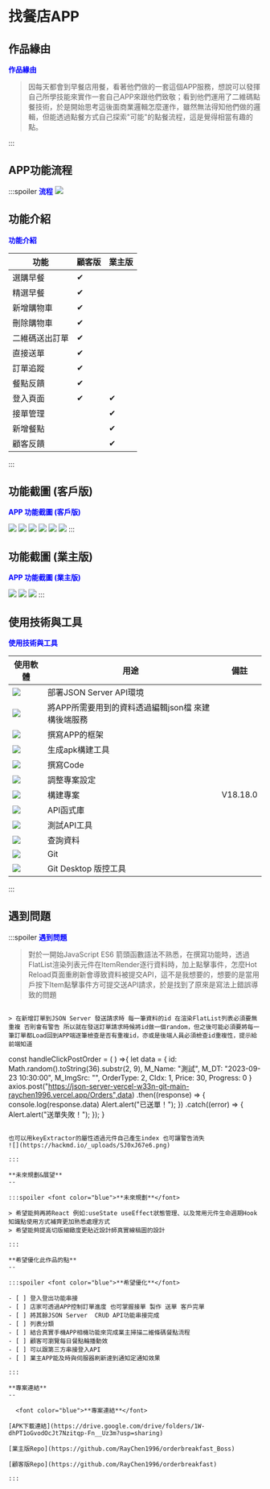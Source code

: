 
# 找餐店APP

**作品緣由**
--

  <font color="blue">**作品緣由**</font>

> 因每天都會到早餐店用餐，看著他們做的一套這個APP服務，想說可以發揮自己所學技能來實作一套自己APP來跟他們致敬；看到他們運用了二維碼點餐技術，於是開始思考這後面商業邏輯怎麼運作，雖然無法得知他們做的邏輯，但能透過點餐方式自己探索"可能"的點餐流程，這是覺得相當有趣的點。

:::

**APP功能流程**
--

:::spoiler <font color="blue">**流程**</font>
![](https://hackmd.io/_uploads/BJxZ9a7l6.png)

**功能介紹**
--

  <font color="blue">**功能介紹**</font>

|  功能 | 顧客版 | 業主版 |
| -------- | -------- | -------- |
|  選購早餐     |    ✔     |      |
|  精選早餐     |    ✔     |      |
|  新增購物車     |    ✔     |      |
|  刪除購物車     |    ✔  |      |
|  二維碼送出訂單     |    ✔  |      |
|  直接送單     |   ✔   |      |
|  訂單追蹤     |   ✔   |      |
|  餐點反饋     |   ✔   |       |
|  登入頁面     |   ✔   |   ✔   |
|  接單管理     |      |    ✔  |
|  新增餐點     |      |    ✔  |
|  顧客反饋     |      |    ✔  |

:::

**功能截圖 (客戶版)**
--

 <font color="blue">**APP 功能截圖 (客戶版)**</font>
>

![](https://hackmd.io/_uploads/r1gM3hqXea.png)
![](https://hackmd.io/_uploads/BJeMn39QlT.png)
![](https://hackmd.io/_uploads/B1Gh35XeT.png)
![](https://hackmd.io/_uploads/H1f235QgT.png)
![](https://hackmd.io/_uploads/SJzh29mxa.png)
![](https://hackmd.io/_uploads/ByG339Qlp.png)
:::

**功能截圖 (業主版)**
--

  <font color="blue">**APP 功能截圖 (業主版)**</font>

![](https://hackmd.io/_uploads/SyxeTqmep.png)
![](https://hackmd.io/_uploads/SyWx69QeT.png)
![](https://hackmd.io/_uploads/r1-xT9mxp.png)
:::

**使用技術與工具**
--

  <font color="blue">**使用技術與工具**</font>

|  使用軟體 | 用途 | 備註 |
| -------- | -------- | -------- |
|   ![](https://hackmd.io/_uploads/r1Cvq57e6.png)   |   部署JSON Server API環境   |      |
|   ![](https://hackmd.io/_uploads/Hk8Fc57lT.png)   |   將APP所需要用到的資料透過編輯json檔 來建構後端服務   |      |
|   ![](https://hackmd.io/_uploads/B1Xs9cmxa.png)   |   撰寫APP的框架   |      |
|   ![](https://hackmd.io/_uploads/SyUTq9QeT.png)   |   生成apk構建工具   |      |
|   ![](https://hackmd.io/_uploads/S1lyj9Ql6.png)   |   撰寫Code   |      |
|   ![](https://hackmd.io/_uploads/SyGS7oQlp.png)   |   調整專案設定   |      |
|   ![](https://hackmd.io/_uploads/H1Gs7jXxa.png)   |   構建專案   |  V18.18.0   |
|   ![](https://hackmd.io/_uploads/SyvPNp7gT.png)   |   API函式庫   |      |
|   ![](https://hackmd.io/_uploads/H1lP4oQea.png)   |   測試API工具   |      |
|   ![](https://hackmd.io/_uploads/HkZFuiXlT.png)   |   查詢資料   |      |
|   ![](https://hackmd.io/_uploads/rygNE67gT.png)   |   Git    |      |
|   ![](https://hackmd.io/_uploads/BJLxEameT.png)   |   Git Desktop 版控工具   |      |

:::

**遇到問題**
--

:::spoiler <font color="blue">**遇到問題**</font>
> 對於一開始JavaScript ES6 箭頭函數語法不熟悉，在撰寫功能時，透過FlatList渲染列表元件在ItemRender逐行資料時，加上點擊事件，怎麼Hot Reload頁面重刷新會導致資料被提交API，這不是我想要的，想要的是當用戶按下Item點擊事件方可提交送API請求，於是找到了原來是寫法上錯誤導致的問題

 
```

> 在新增訂單到JSON Server 發送請求時 每一筆資料的id 在渲染FlatList列表必須要無重複 否則會有警告 所以就在發送訂單請求時候將id做一個random，但之後可能必須要將每一筆訂單都Load回到APP端逐筆檢查是否有重複id，亦或是後端人員必須檢查id重複性，提示給前端知道

```
  const handleClickPostOrder = ( ) =>{
      let data = 
      {
        id: Math.random().toString(36).substr(2, 9),
        M_Name: "測試",
        M_DT: "2023-09-23 10:30:00",
        M_ImgSrc: "",
        OrderType: 2,
        CIdx: 1,
        Price: 30,
        Progress: 0
      }
      axios.post("https://json-server-vercel-w33n-git-main-raychen1996.vercel.app/Orders",data)
      .then((response) => {
        console.log(response.data) 
          Alert.alert("已送單！");
      })
      .catch((error) => {
          Alert.alert("送單失敗！");
      });
  }  
```

也可以用keyExtractor的屬性透過元件自己產生index 也可讓警告消失
![](https://hackmd.io/_uploads/SJ0xJ67e6.png)

:::

**未來規劃&展望**
--

:::spoiler <font color="blue">**未來規劃**</font>

> 希望能夠再將React 例如:useState useEffect狀態管理、以及常用元件生命週期Hook 知識點使用方式補齊更加熟悉處理方式
> 希望能夠提高切版細緻度更貼近設計師真實線稿圖的設計

:::

**希望優化此作品的點**
--

:::spoiler <font color="blue">**希望優化**</font>

- [ ] 登入登出功能串接
- [ ] 店家可透過APP控制訂單進度 也可掌握接單 製作 送單 客戶完單
- [ ] 將其餘JSON Server  CRUD API功能串接完成
- [ ] 列表分類
- [ ] 結合真實手機APP相機功能來完成業主掃描二維條碼餐點流程
- [ ] 顧客可瀏覽每日餐點輪播動效
- [ ] 可以跟第三方串接登入API
- [ ] 業主APP能及時與伺服器刷新達到通知定通知效果

:::

**專案連結**
--

  <font color="blue">**專案連結**</font>

[APK下載連結](https://drive.google.com/drive/folders/1W-dhPT1oGvodOcJt7Nzitqp-Fn__Uz3m?usp=sharing)

[業主版Repo](https://github.com/RayChen1996/orderbreakfast_Boss)

[顧客版Repo](https://github.com/RayChen1996/orderbreakfast)

:::
